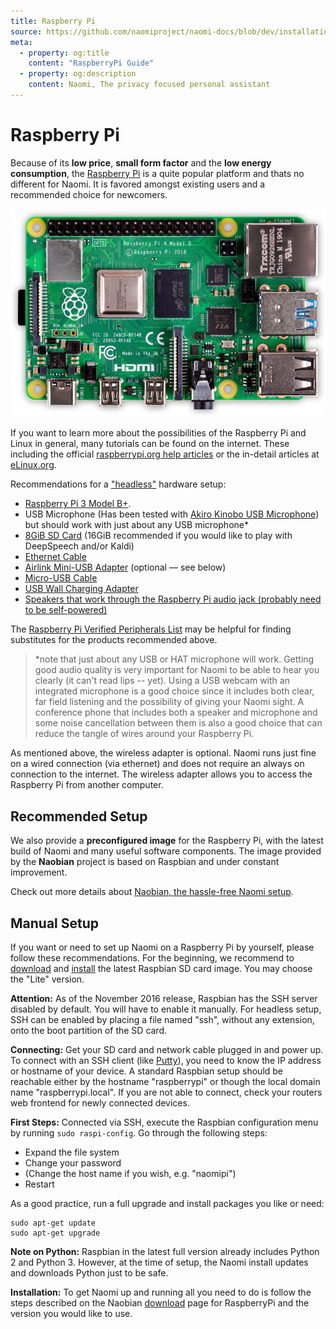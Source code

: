 ```yaml
---
title: Raspberry Pi
source: https://github.com/naomiproject/naomi-docs/blob/dev/installation/rasppi.md
meta:
  - property: og:title
    content: "RaspberryPi Guide"
  - property: og:description
    content: Naomi, The privacy focused personal assistant
---
```


# Raspberry Pi

Because of its **low price**, **small form factor** and the **low energy consumption**, the [Raspberry Pi](https://www.raspberrypi.org) is a quite popular platform and thats no different for Naomi.
It is favored amongst existing users and a recommended choice for newcomers.

![Raspberry Pi 4 Model B](./system/rpi4b.png)

If you want to learn more about the possibilities of the Raspberry Pi and Linux in general, many tutorials can be found on the internet.
These including the official [raspberrypi.org help articles](https://www.raspberrypi.org/help) or the in-detail articles at [eLinux.org](http://elinux.org/RPi_Tutorials).

Recommendations for a ["headless"](https://en.wikipedia.org/wiki/Headless_computer) hardware setup:

- [Raspberry Pi 3 Model B+](https://www.raspberrypi.org/products/raspberry-pi-3-model-b-plus/).
- USB Microphone (Has been tested with [Akiro Kinobo USB Microphone](https://www.amazon.com/dp/B06XVXKDXC/)) but should work with just about any USB microphone*
- [8GiB SD Card](https://www.amazon.com/Sandisk-Ultra-Micro-UHS-I-Adapter/dp/B07GH5J77R) (16GiB recommended if you would like to play with DeepSpeech and/or Kaldi)
- [Ethernet Cable](https://www.amazon.com/gp/product/B00N2VILDM/)
- [Airlink Mini-USB Adapter](https://www.amazon.com/Airlink101-AWLL5088V2-Wireless-Ultra-Adapter/dp/B00EE940IG) (optional — see below)
- [Micro-USB Cable](https://www.amazon.com/AmazonBasics-Male-Micro-Cable-Black/dp/B0711PVX6Z/)
- [USB Wall Charging Adapter](https://www.amazon.com/AmazonBasics-One-Port-USB-Wall-Charger/dp/B0773J79KC/)
- [Speakers that work through the Raspberry Pi audio jack (probably need to be self-powered)](https://www.google.com/shopping/product/1749789584867681205)

The [Raspberry Pi Verified Peripherals List](https://www.raspberrypi.org/products/) may be helpful for finding substitutes for the products recommended above.

> *note that just about any USB or HAT microphone will work. Getting good audio quality is very important for Naomi to be able to hear you clearly (it can't read lips -- yet). Using a USB webcam with an integrated microphone is a good choice since it includes both clear, far field listening and the possibility of giving your Naomi sight. A conference phone that includes both a speaker and microphone and some noise cancellation between them is also a good choice that can reduce the tangle of wires around your Raspberry Pi.

As mentioned above, the wireless adapter is optional. Naomi runs just fine on a wired connection (via ethernet)
and does not require an always on connection to the internet. The wireless adapter allows you to access the
Raspberry Pi from another computer.

## Recommended Setup

We also provide a **preconfigured image** for the Raspberry Pi, with the latest build of Naomi and many useful software components.
The image provided by the **Naobian** project is based on Raspbian and under constant improvement.

Check out more details about [Naobian, the hassle-free Naomi setup](naobian.html).

## Manual Setup

If you want or need to set up Naomi on a Raspberry Pi by yourself, please follow these recommendations.
For the beginning, we recommend to [download](https://www.raspberrypi.org/software/operating-systems/) and [install](https://www.raspberrypi.org/documentation/installation/installing-images/README.md) the latest Raspbian SD card image.
You may choose the "Lite" version.

**Attention:**
As of the November 2016 release, Raspbian has the SSH server disabled by default.
You will have to enable it manually.
For headless setup, SSH can be enabled by placing a file named "ssh", without any extension, onto the boot partition of the SD card.

**Connecting:**
Get your SD card and network cable plugged in and power up.
To connect with an SSH client (like [Putty](https://www.raspberrypi.org/documentation/remote-access/ssh/windows.md)), you need to know the IP address or hostname of your device.
A standard Raspbian setup should be reachable either by the hostname "raspberrypi" or though the local domain name "raspberrypi.local".
If you are not able to connect, check your routers web frontend for newly connected devices.

**First Steps:**
Connected via SSH, execute the Raspbian configuration menu by running `sudo raspi-config`.
Go through the following steps:

- Expand the file system
- Change your password
- (Change the host name if you wish, e.g. "naomipi")
- Restart

As a good practice, run a full upgrade and install packages you like or need:

```shell
sudo apt-get update
sudo apt-get upgrade
```

**Note on Python:**
Raspbian in the latest full version already includes Python 2 and Python 3.
However, at the time of setup, the Naomi install updates and downloads Python just to be safe.

**Installation:**
To get Naomi up and running all you need to do is follow the steps described on the Naobian [download](/download/) page for RaspberryPi and the version you would like to use.

<DocPreviousVersions/>
<EditPageLink/>
